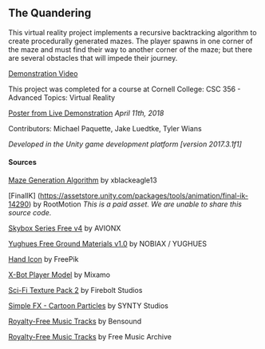 ## The Quandering
This virtual reality project implements a recursive backtracking algorithm to create procedurally generated mazes. The player spawns in one corner of the maze and must find their way to another corner of the maze; but there are several obstacles that will impede their journey.

[Demonstration Video](https://www.youtube.com/watch?v=BzuK4CC3tA0&feature=youtu.be)

This project was completed for a course at Cornell College:
CSC 356 - Advanced Topics: Virtual Reality

[Poster from Live Demonstration](https://github.com/Jluedtke19/CSC356ProcedurallyGenerated/blob/master/VRPoster.pdf) *April 11th, 2018*

Contributors:
Michael Paquette, Jake Luedtke, Tyler Wians

*Developed in the Unity game development platform [version 2017.3.1f1]*

#### Sources
[Maze Generation Algorithm](https://blackeagleproject.wordpress.com/2015/08/25/avant-propos-du-tutoriel-n2-creer-un-generateur-de-labyrinthe-avec-unity-en-c/) by xblackeagle13

[FinalIK] (https://assetstore.unity.com/packages/tools/animation/final-ik-14290) by RootMotion
*This is a paid asset. We are unable to share this source code.*

[Skybox Series Free v4](https://assetstore.unity.com/packages/2d/textures-materials/sky/skybox-series-free-103633) by AVIONX

[Yughues Free Ground Materials v1.0](https://assetstore.unity.com/packages/2d/textures-materials/floors/yughues-free-ground-materials-13001) by NOBIAX / YUGHUES

[Hand Icon](www.flaticon.com) by FreePik

[X-Bot Player Model](https://www.mixamo.com/#/?page=1&query=xbot&type=Character) by Mixamo

[Sci-Fi Texture Pack 2](https://assetstore.unity.com/packages/2d/textures-materials/sci-fi-texture-pack-2-42026) by Firebolt Studios

[Simple FX - Cartoon Particles](https://assetstore.unity.com/packages/vfx/particles/simple-fx-cartoon-particles-67834) by SYNTY Studios

[Royalty-Free Music Tracks](https://www.bensound.com/) by Bensound

[Royalty-Free Music Tracks](http://freemusicarchive.org/) by Free Music Archive
